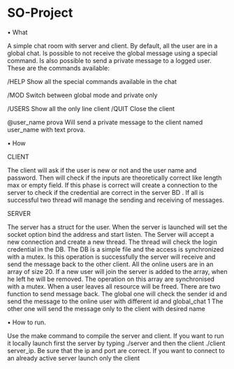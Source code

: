# SO-Project
•  What 

A simple chat room with server and client. By default, all the user are in a global chat. Is possible to not receive the global message using a special command. Is also possible to send a private message to a logged user. 
These are the commands available: 

/HELP Show all the special commands available in the chat 

/MOD Switch between global mode and private only  

/USERS Show all the only line client /QUIT Close the client 

@user_name prova Will send a private message to the client named user_name with text prova. 

•  How 

CLIENT

The client will ask if the user is new or not and the user name and password. Then will check if the inputs are theoretically correct like length max or empty field. If this phase is correct will create a connection to the server to check if the credential are correct in the server 
BD
. If all is successful two thread will manage the sending and receiving of messages.

SERVER

The server has a struct for the user.
 When the server is launched will set the socket option bind the address and start listen. The Server will accept a new connection and create a new thread. The thread will check the login credential in the DB. The DB is a simple file and the access is synchronized with a mutex. Is this operation is successfully the server will receive and send the message back to the other client. All the online users are in an array of size 20. If a new user will join the server is added to the array, when he left he will be removed. The operation on this array are synchronised with a mutex. 
When a user leaves all resource will be freed. There are two function to send message back. The global one will check the sender id and send the message to the online user with different id and global_chat 1 The other one will send the message only to the client with desired name

•  How to run.

Use the make command to compile the server and client.
If you want to run it locally launch first the server by typing ./server and then the client ./client server_ip.
Be sure that the ip and port are correct. If you want to connect to an already active server launch only the client


